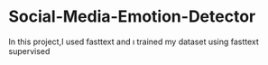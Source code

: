 # Social-Media-Emotion-Detector
In this project,I used fasttext and ı trained my dataset using fasttext supervised
